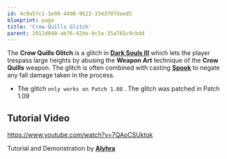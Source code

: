 ```yaml
---
id: 4c9a5fc1-1e99-4490-9622-3343707daed5
blueprint: page
title: 'Crow Quills Glitch'
parent: 2011d048-ab76-42de-9c5a-35a765c9cbdd
---
```

The **Crow Quills Glitch** is a glitch in [**Dark Souls III**](/darksouls3) which lets the player trespass large heights by abusing the **Weapon Art** technique of the **Crow Quills** weapon.
The glitch is often combined with casting [**Spook**](//h/darksouls3.wiki.fextralife.com/Spook) to negate any fall damage taken in the process.

- The glitch `only works on Patch 1.08` . The glitch was patched in Patch 1.09

## Tutorial Video

https://www.youtube.com/watch?v=7QAoCSUktok

Tutorial and Demonstration by [**Alyhra**](//youtube.com/channel/UCUgIlS6PGJ4nOhkkqaNVU7A)
